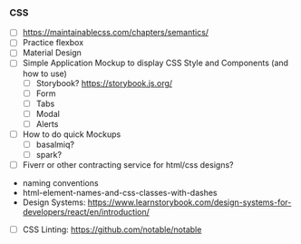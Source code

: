 ### CSS

- [ ] https://maintainablecss.com/chapters/semantics/  
- [ ] Practice flexbox  
- [ ] Material Design
- [ ] Simple Application Mockup to display CSS Style and Components (and how to use)
  - [ ] Storybook? https://storybook.js.org/
  - [ ] Form
  - [ ] Tabs
  - [ ] Modal
  - [ ] Alerts
- [ ] How to do quick Mockups
  - [ ] basalmiq?
  - [ ] spark?
- [ ] Fiverr or other contracting service for html/css designs?
- naming conventions
 - html-element-names-and-css-classes-with-dashes
- Design Systems: https://www.learnstorybook.com/design-systems-for-developers/react/en/introduction/
- [ ] CSS Linting: https://github.com/notable/notable
